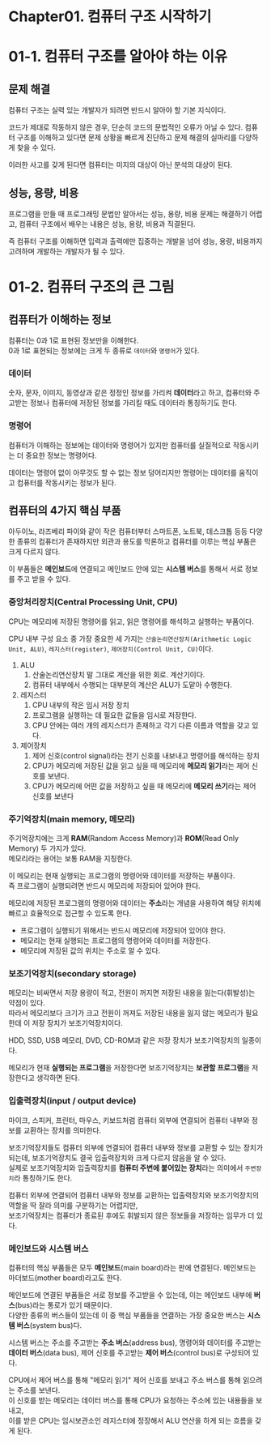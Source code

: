 # Chapter01. 컴퓨터 구조 시작하기

# 01-1. 컴퓨터 구조를 알아야 하는 이유

## 문제 해결

컴퓨터 구조는 실력 있는 개발자가 되려면 반드시 알아야 할 기본 지식이다.

코드가 제대로 작동하지 않은 경우, 단순히 코드의 문법적인 오류가 아닐 수 있다. 컴퓨터 구조를 이해하고 있다면 문제 상황을 빠르게 진단하고 문제 해결의 실마리를 다양하게 찾을 수 있다.

이러한 사고를 갖게 된다면 컴퓨터는 미지의 대상이 아닌 분석의 대상이 된다.

## 성능, 용량, 비용

프로그램을 만들 때 프로그래밍 문법만 알아서는 성능, 용량, 비용 문제는 해결하기 어렵고, 컴퓨터 구조에서 배우는 내용은 성능, 용량, 비용과 직결된다.

즉 컴퓨터 구조를 이해하면 입력과 출력에만 집중하는 개발을 넘어 성능, 용량, 비용까지 고려하며 개발하는 개발자가 될 수 있다.

# 01-2. 컴퓨터 구조의 큰 그림

## 컴퓨터가 이해하는 정보

컴퓨터는 0과 1로 표현된 정보만을 이해한다.  
0과 1로 표현되는 정보에는 크게 두 종류로 `데이터`와 `명령어`가 있다.

### 데이터

숫자, 문자, 이미지, 동영상과 같은 정정인 정보를 가리켜 **데이터**라고 하고, 컴퓨터와 주고받는 정보나 컴퓨터에 저장된 정보를 가리킬 때도 데이터라 통칭하기도 한다.

### 명령어

컴퓨터가 이해하는 정보에는 데이터와 명령어가 있지만 컴퓨터를 실질적으로 작동시키는 더 중요한 정보는 명령어다.

데이터는 명령어 없이 아무것도 할 수 없는 정보 덩어리지만 명령어는 데이터를 움직이고 컴퓨터를 작동시키는 정보가 된다.

## 컴퓨터의 4가지 핵심 부품

아두이노, 라즈베리 파이와 같이 작은 컴퓨터부터 스마트폰, 노트북, 데스크톱 등등 다양한 종류의 컴퓨터가 존재하지만 외관과 용도를 막론하고 컴퓨터를 이루는 핵심 부품은 크게 다르지 않다.

이 부품들은 **메인보드**에 연결되고 메인보드 안에 있는 **시스템 버스**를 통해서 서로 정보를 주고 받을 수 있다.

### 중앙처리장치(Central Processing Unit, CPU)

CPU는 메모리에 저장된 명령어를 읽고, 읽은 명령어를 해석하고 실행하는 부품이다.

CPU 내부 구성 요소 중 가장 중요한 세 가지는 `산술논리연산장치(Arithmetic Logic Unit, ALU)`, `레지스터(register)`, `제어장치(Control Unit, CU)`이다.

1. ALU
    1. 산술논리연산장치 말 그대로 계산을 위한 회로. 계산기이다.
    2. 컴퓨터 내부에서 수행되는 대부분의 계산은 ALU가 도맡아 수행한다.
2. 레지스터
    1. CPU 내부의 작은 임시 저장 장치
    2. 프로그램을 실행하는 데 필요한 값들을 임시로 저장한다.
    3. CPU 안에는 여러 개의 레지스터가 존재하고 각기 다른 이름과 역할을 갖고 있다.
3. 제어장치
    1. 제어 신호(control signal)라는 전기 신호를 내보내고 명령어를 해석하는 장치
    2. CPU가 메모리에 저장된 값을 읽고 싶을 때 메모리에 **메모리 읽기**라는 제어 신호를 보낸다.
    3. CPU가 메모리에 어떤 값을 저장하고 싶을 때 메모리에 **메모리 쓰기**라는 제어 신호를 보낸다

### 주기억장치(main memory, 메모리)

주기억장치에는 크게 **RAM**(Random Access Memory)과 **ROM**(Read Only Memory) 두 가지가 있다.  
메모리라는 용어는 보통 RAM을 지칭한다.

이 메모리는 현재 실행되는 프로그램의 명령어와 데이터를 저장하는 부품이다.  
즉 프로그램이 실행되려면 반드시 메모리에 저장되어 있어야 한다.

메모리에 저장된 프로그램의 명령어와 데이터는 **주소**라는 개념을 사용하여 해당 위치에 빠르고 효율적으로 접근할 수 있도록 한다.

- 프로그램이 실행되기 위해서는 반드시 메모리에 저장되어 있어야 한다.
- 메모리는 현재 실행되는 프로그램의 명령어와 데이터를 저장한다.
- 메모리에 저장된 값의 위치는 주소로 알 수 있다.

### 보조기억장치(secondary storage)

메모리는 비싸면서 저장 용량이 적고, 전원이 꺼지면 저장된 내용을 잃는다(휘발성)는 약점이 있다.  
따라서 메모리보다 크기가 크고 전원이 꺼져도 저장된 내용을 잃지 않는 메모리가 필요한데 이 저장 장치가 보조기억장치이다.

HDD, SSD, USB 메모리, DVD, CD-ROM과 같은 저장 장치가 보조기억장치의 일종이다.

메모리가 현재 **실행되는 프로그램**을 저장한다면 보조기억장치는 **보관할 프로그램**을 저장한다고 생각하면 된다.

### 입출력장치(input / output device)

마이크, 스피커, 프린터, 마우스, 키보드처럼 컴퓨터 외부에 연결되어 컴퓨터 내부와 정보를 교환하는 장치를 의미한다.

보조기억장치들도 컴퓨터 외부에 연결되어 컴퓨터 내부와 정보를 교환할 수 있는 장치가 되는데, 보조기억장치도 결국 입출력장치와 크게 다르지 않음을 알 수 있다.  
실제로 보조기억장치와 입출력장치를 **컴퓨터 주변에 붙어있는 장치**라는 의미에서 `주변장치`라 통칭하기도 한다.

컴퓨터 외부에 연결되어 컴퓨터 내부와 정보를 교환하는 입출력장치와 보조기억장치의 역할을 딱 잘라 의미를 구분하기는 어렵지만,  
보조기억장치는 컴퓨터가 종료된 후에도 휘발되지 않은 정보들을 저장하는 임무가 더 있다.

### 메인보드와 시스템 버스

컴퓨터의 핵심 부품들은 모두 **메인보드**(main board)라는 판에 연결된다. 메인보드는 마더보드(mother board)라고도 한다.

메인보드에 연결된 부품들은 서로 정보를 주고받을 수 있는데, 이는 메인보드 내부에 **버스**(bus)라는 통로가 있기 때문이다.  
다양한 종류의 버스들이 있는데 이 중 핵심 부품들을 연결하는 가장 중요한 버스는 **시스템 버스**(system bus)다.

시스템 버스는 주소를 주고받는 **주소 버스**(address bus), 명령어와 데이터를 주고받는 **데이터 버스**(data bus), 제어 신호를 주고받는 **제어 버스**(control bus)로 구성되어 있다.

CPU에서 제어 버스를 통해 "메모리 읽기" 제어 신호를 보내고 주소 버스를 통해 읽으려는 주소를 보낸다.  
이 신호를 받는 메모리는 데이터 버스를 통해 CPU가 요청하는 주소에 있는 내용들을 보내고,  
이를 받은 CPU는 임시보관소인 레지스터에 정장해서 ALU 연산을 하게 되는 흐름을 갖게 된다.
